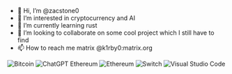 - 👋 Hi, I’m @zacstone0
- 👀 I’m interested in cryptocurrency and AI
- 🌱 I’m currently learning rust
- 💞️ I’m looking to collaborate on some cool project which I still have to find
- 📫 How to reach me matrix @k1rby0:matrix.org

![Bitcoin](https://img.shields.io/badge/Bitcoin-000?style=for-the-badge&logo=bitcoin&logoColor=white)
![ChatGPT](https://img.shields.io/badge/chatGPT-74aa9c?style=for-the-badge&logo=openai&logoColor=white)
Ethereum 	![Ethereum](https://img.shields.io/badge/Ethereum-3C3C3D?style=for-the-badge&logo=Ethereum&logoColor=white)
![Switch](https://img.shields.io/badge/Switch-E60012?style=for-the-badge&logo=nintendo-switch&logoColor=white)
![Visual Studio Code](https://img.shields.io/badge/Visual%20Studio%20Code-0078d7.svg?style=for-the-badge&logo=visual-studio-code&logoColor=white)
<!---
zacstone0/zacstone0 is a ✨ special ✨ repository because its `README.md` (this file) appears on your GitHub profile.
You can click the Preview link to take a look at your changes.
--->
